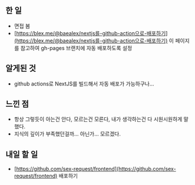 ## 한 일

- 면접 봄
- [https://blex.me/@baealex/nextjs를-github-action으로-배포하기](https://blex.me/@baealex/nextjs를-github-action으로-배포하기) 이 페이지를 참고하여 gh-pages 브랜치에 자동 배포하도록 설정

## 알게된 것

- github actions로 NextJS를 빌드해서 자동 배포가 가능하구나...

## 느낀 점

- 항상 그렇듯이 아는건 안다, 모르는건 모른다, 내가 생각하는건 다 시원시원하게 말했다.
- 지식의 깊이가 부족했던걸까... 아닌가... 모르겠다.

## 내일 할 일

- [https://github.com/sex-request/frontend](https://github.com/sex-request/frontend) 배포하기
